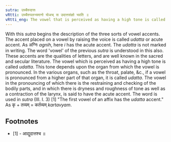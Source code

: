 ```yaml
---
sutra: उच्चैरुदात्तः
vRtti: उच्चैरुपलभ्यमानो योअच् स उदात्तसंज्ञो भवति ॥
vRtti_eng: The vowel that is perceived as having a high tone is called _Udatta_ or acutely accented.
---
```

With this _sutra_ begins the description of the three sorts of vowel accents. The accent placed on a vowel by raising the voice is called _udatta_ or acute accent. As अग्निः _agnih_, here _i_ has the acute accent. The _udatta_ is not marked in writing. The word 'vowel' of the previous _sutra_ is understood in this also. These accents are the qualities of letters, and are well known in the sacred and secular literature. The vowel which is perceived as having a high tone is called _udatta_. This tone depends upon the organ from which the vowel is pronounced. In the various organs, such as the throat, palate, &c., if a vowel is pronounced from a higher part of that organ, it is called _udatta_. The vowel in the pronouncing of which there is the restraining and checking of the bodily parts, and in which there is dryness and roughness of tone as well as a contraction of the larynx, is said to have the acute accent. The word is used in _sutra_ (III. I. 3) \[1\] "The first vowel of an affix has the _udatta_ accent." As कृ + तव्यम् = कर्तव्यम् _kartavyam_.

## Footnotes
- [1] - आद्युदात्तश्च ॥
